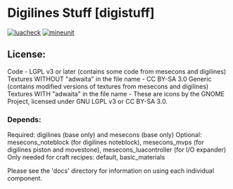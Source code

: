 # Digilines Stuff [digistuff]

[![luacheck](https://github.com/mt-mods/digistuff/workflows/luacheck/badge.svg)](https://github.com/mt-mods/digistuff/actions)
[![mineunit](https://github.com/mt-mods/digistuff/actions/workflows/mineunit.yml/badge.svg)](https://github.com/mt-mods/digistuff/actions/workflows/mineunit.yml)

## License:

Code - LGPL v3 or later (contains some code from mesecons and digilines)
Textures WITHOUT "adwaita" in the file name - CC BY-SA 3.0 Generic (contains modified versions of textures from mesecons and digilines)
Textures WITH "adwaita" in the file name - These are icons by the GNOME Project, licensed under GNU LGPL v3 or CC BY-SA 3.0.

### Depends:

Required: digilines (base only) and mesecons (base only)
Optional: mesecons_noteblock (for digilines noteblock), mesecons_mvps (for digilines piston and movestone), mesecons_luacontroller (for I/O expander)
Only needed for craft recipes: default, basic_materials

Please see the 'docs' directory for information on using each individual component.
